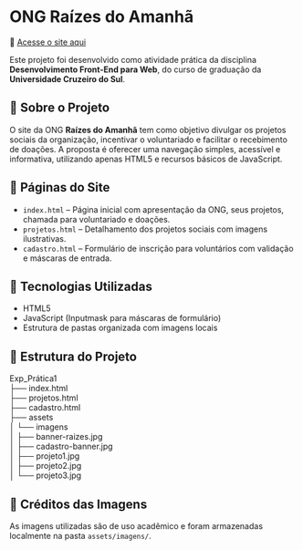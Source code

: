 # ONG Raízes do Amanhã

🔗 [Acesse o site aqui](https://cleuvesilvaj.github.io/Projeto_ONG_Entrega-I/)

Este projeto foi desenvolvido como atividade prática da disciplina **Desenvolvimento Front-End para Web**, do curso de graduação da **Universidade Cruzeiro do Sul**.


## 🌱 Sobre o Projeto

O site da ONG **Raízes do Amanhã** tem como objetivo divulgar os projetos sociais da organização, incentivar o voluntariado e facilitar o recebimento de doações. A proposta é oferecer uma navegação simples, acessível e informativa, utilizando apenas HTML5 e recursos básicos de JavaScript.

## 📄 Páginas do Site

- `index.html` – Página inicial com apresentação da ONG, seus projetos, chamada para voluntariado e doações.  
- `projetos.html` – Detalhamento dos projetos sociais com imagens ilustrativas.  
- `cadastro.html` – Formulário de inscrição para voluntários com validação e máscaras de entrada.

## 🧰 Tecnologias Utilizadas

- HTML5  
- JavaScript (Inputmask para máscaras de formulário)  
- Estrutura de pastas organizada com imagens locais

## 📁 Estrutura do Projeto

Exp_Prática1  
├── index.html  
├── projetos.html  
├── cadastro.html  
├── assets  
│   └── imagens  
│       ├── banner-raizes.jpg  
│       ├── cadastro-banner.jpg  
│       ├── projeto1.jpg  
│       ├── projeto2.jpg  
│       └── projeto3.jpg  

## 📸 Créditos das Imagens

As imagens utilizadas são de uso acadêmico e foram armazenadas localmente na pasta `assets/imagens/`.


